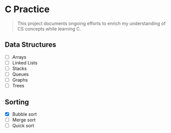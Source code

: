 # C Practice

> This project documents ongoing efforts to enrich my understanding of CS concepts while learning C.

## Data Structures

- [ ] Arrays
- [ ] Linked Lists
- [ ] Stacks
- [ ] Queues
- [ ] Graphs
- [ ] Trees

## Sorting

- [x] Bubble sort
- [ ] Merge sort
- [ ] Quick sort
